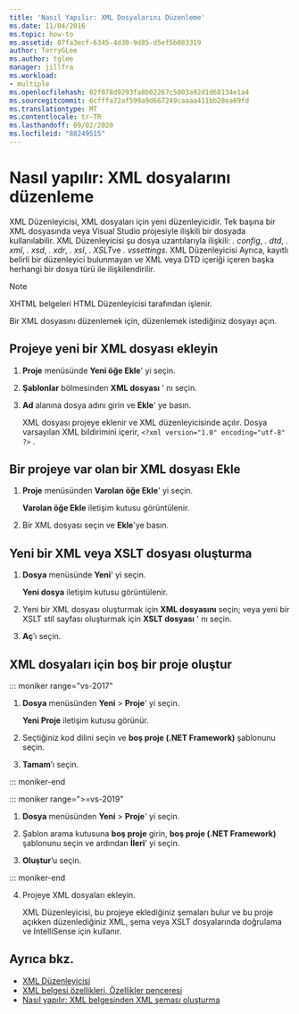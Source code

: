 ```yaml
---
title: 'Nasıl Yapılır: XML Dosyalarını Düzenleme'
ms.date: 11/04/2016
ms.topic: how-to
ms.assetid: 07fa3ecf-6345-4d30-9d85-d5ef5b083319
author: TerryGLee
ms.author: tglee
manager: jillfra
ms.workload:
- multiple
ms.openlocfilehash: 02f078d9293fa8b02267c5003a92d1d60134e1a4
ms.sourcegitcommit: 6cfffa72af599a9d667249caaaa411bb28ea69fd
ms.translationtype: MT
ms.contentlocale: tr-TR
ms.lasthandoff: 09/02/2020
ms.locfileid: "88249515"
---
```

# <a name="how-to-edit-xml-files"></a>Nasıl yapılır: XML dosyalarını düzenleme

XML Düzenleyicisi, XML dosyaları için yeni düzenleyicidir. Tek başına bir XML dosyasında veya Visual Studio projesiyle ilişkili bir dosyada kullanılabilir. XML Düzenleyicisi şu dosya uzantılarıyla ilişkili: *. config*, *. dtd*, *. xml*, *. xsd*, *. xdr*, *. xsl*, *. XSLT*ve *. vssettings*. XML Düzenleyicisi Ayrıca, kayıtlı belirli bir düzenleyici bulunmayan ve XML veya DTD içeriği içeren başka herhangi bir dosya türü ile ilişkilendirilir.

> [!NOTE]
> XHTML belgeleri HTML Düzenleyicisi tarafından işlenir.

Bir XML dosyasını düzenlemek için, düzenlemek istediğiniz dosyayı açın.

## <a name="add-a-new-xml-file-to-a-project"></a>Projeye yeni bir XML dosyası ekleyin

1. **Proje** menüsünde **Yeni öğe Ekle**' yi seçin.

2. **Şablonlar** bölmesinden **XML dosyası** ' nı seçin.

3. **Ad** alanına dosya adını girin ve **Ekle**' ye basın.

   XML dosyası projeye eklenir ve XML düzenleyicisinde açılır. Dosya varsayılan XML bildirimini içerir, `<?xml version="1.0" encoding="utf-8" ?>` .

## <a name="add-an-existing-xml-file-to-a-project"></a>Bir projeye var olan bir XML dosyası Ekle

1. **Proje** menüsünden **Varolan öğe Ekle**' yi seçin.

   **Varolan öğe Ekle** iletişim kutusu görüntülenir.

2. Bir XML dosyası seçin ve **Ekle**'ye basın.

## <a name="create-a-new-xml-or-xslt-file"></a>Yeni bir XML veya XSLT dosyası oluşturma

1. **Dosya** menüsünde **Yeni**' yi seçin.

   **Yeni dosya** iletişim kutusu görüntülenir.

2. Yeni bir XML dosyası oluşturmak için **XML dosyasını** seçin; veya yeni bir XSLT stil sayfası oluşturmak için **XSLT dosyası** ' nı seçin.

3. **Aç**’ı seçin.

## <a name="create-an-empty-project-for-xml-files"></a>XML dosyaları için boş bir proje oluştur

::: moniker range="vs-2017"

1. **Dosya** menüsünden **Yeni** > **Proje**' yi seçin.

   **Yeni Proje** iletişim kutusu görünür.

2. Seçtiğiniz kod dilini seçin ve **boş proje (.NET Framework)** şablonunu seçin.

3. **Tamam**’ı seçin.

::: moniker-end

::: moniker range=">=vs-2019"

1. **Dosya** menüsünden **Yeni** > **Proje**' yi seçin.

2. Şablon arama kutusuna **boş proje** girin, **boş proje (.NET Framework)** şablonunu seçin ve ardından **İleri**' yi seçin.

3. **Oluştur**’u seçin.

::: moniker-end

4. Projeye XML dosyaları ekleyin.

   XML Düzenleyicisi, bu projeye eklediğiniz şemaları bulur ve bu proje açıkken düzenlediğiniz XML, şema veya XSLT dosyalarında doğrulama ve IntelliSense için kullanır.

## <a name="see-also"></a>Ayrıca bkz.

- [XML Düzenleyicisi](../xml-tools/xml-editor.md)
- [XML belgesi özellikleri, Özellikler penceresi](../xml-tools/xml-document-properties-properties-window.md)
- [Nasıl yapılır: XML belgesinden XML şeması oluşturma](../xml-tools/how-to-create-an-xml-schema-from-an-xml-document.md)
